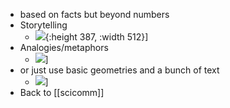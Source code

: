 - based on facts but beyond numbers
- Storytelling
	- ![](https://upload.wikimedia.org/wikipedia/commons/thumb/9/95/Stop-exploitation-free-academic_labour.jpg/512px-Stop-exploitation-free-academic_labour.jpg){:height 387, :width 512}]
- Analogies/metaphors
	- ![](https://upload.wikimedia.org/wikipedia/commons/thumb/8/82/Global_ranking_distortion.jpg/512px-Global_ranking_distortion.jpg)]
- or just use basic geometries and a bunch of text
	- ![](https://upload.wikimedia.org/wikipedia/commons/thumb/6/61/Face-oa.jpg/512px-Face-oa.jpg)]
- Back to [[scicomm]]